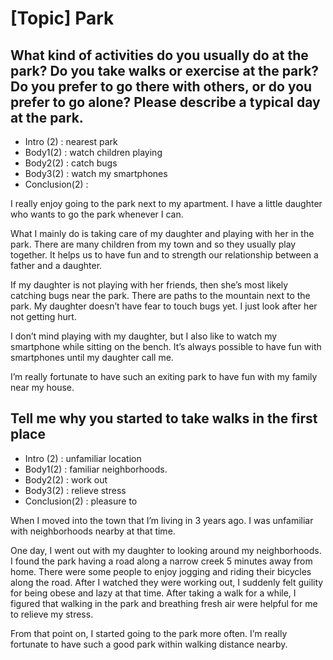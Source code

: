 # [Topic] Park


## What kind of activities do you usually do at the park? Do you take walks or exercise at the park? Do you prefer to go there with others, or do you prefer to go alone? Please describe a typical day at the park.

- Intro (2) : nearest park
- Body1(2) : watch children playing
- Body2(2) : catch bugs 
- Body3(2) : watch my smartphones 
- Conclusion(2) : 

I really enjoy going to the park next to my apartment. I have a little daughter who wants to go the park whenever I can.

What I mainly do is taking care of my daughter and playing with her in the park.  There are many children from my town and so they usually play together. It helps us to have fun and to strength our relationship between a father and a daughter. 

If my daughter is not playing with her friends, then she’s most likely catching bugs near the park. There are paths to the mountain next to the park. My daughter doesn’t have fear to touch bugs yet. I just look after her not getting hurt.

I don’t mind playing with my daughter, but I also like to watch my smartphone while sitting on the bench. It’s always possible to have fun with smartphones until my daughter call me. 

I’m really fortunate to have such an exiting park to have fun with my family near my house. 

## Tell me why you started to take walks in the first place

- Intro (2) : unfamiliar location
- Body1(2) : familiar neighborhoods.
- Body2(2) : work out
- Body3(2) : relieve stress
- Conclusion(2) : pleasure to

When I moved into the town that I’m living in 3 years ago. I was unfamiliar with  neighborhoods nearby at that time.

One day, I went out with my daughter to looking around my neighborhoods. I found the park having a road along a narrow creek 5 minutes away from home. There were some people to enjoy jogging and riding their bicycles along the road. After I watched they were working out, I suddenly felt guility for being obese and lazy at that time. After taking a walk for a while, I figured that walking in the park and breathing fresh air were helpful for me to relieve my stress.

From that point on, I started going to the park more often. I’m really fortunate to have such a good park within walking distance nearby.



